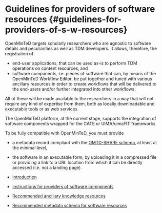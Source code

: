 # ​Guidelines for providers of software resources {#guidelines-for-providers-of-s-w-resources}

OpenMinTeD targets scholarly researchers who are agnostic to software details and peculiarities as well as TDM developers. It allows, therefore, the registration of

* end-user applications, that can be used as-is to perform TDM operations on content resources, and
* software components, i.e. pieces of software that can, by means of the OpenMinTeD Workflow Editor, be put together and tuned with various ancillary resources in order to create workflows that will be delivered to the end-users and/or further integrated into other workflows.

All of these will be made available to the researchers in a way that will not require any kind of expertise from them, both as locally downloadable and executable tools or as web services.

The OpenMinTeD platform, at the current stage, supports the integration of software components wrapped for the GATE or UIMA/uimaFIT frameworks.

To be fully compatible with OpenMinTeD, you must provide

* a metadata record compliant with the [OMTD-SHARE schema](/guidelines_for_providers_of_sw_resources/recommended_schema_for_sw_resources.md), at least at the minimal level,
* the software in an executable form, by uploading it in a compressed file or providing a link to a URL location from which it can be directly accessed \(i.e. not a landing page\).




* [Introduction](introduction.md)
* [Instructions for providers of software components](/guidelines_for_providers_of_sw_resources/instructions_for_providers_of_sw_components.md)
* [Recommended ancillary knowledge resources](/guidelines_for_providers_of_sw_resources/recommended-knowledge-resources.md)
* [Recommended metadata schema for software resources](/guidelines_for_providers_of_sw_resources/recommended_schema_for_sw_resources.md)




